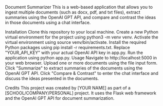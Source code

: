 Document Summarizer
This is a web-based application that allows you to ingest multiple documents (such as docx, pdf, and txt files), extract summaries using the OpenAI GPT API, and compare and contrast the ideas in those documents using a chat interface.

Installation
Clone this repository to your local machine.
Create a new Python virtual environment for the project using python3 -m venv venv.
Activate the virtual environment using source venv/bin/activate.
Install the required Python packages using pip install -r requirements.txt.
Replace "YOUR_API_KEY" with your actual OpenAI API key in app.py.
Run the application using python app.py.
Usage
Navigate to http://localhost:5000 in your web browser.
Upload one or more documents using the file input form.
Click "Summarize" to extract summaries of the documents using the OpenAI GPT API.
Click "Compare & Contrast" to enter the chat interface and discuss the ideas presented in the documents.

Credits
This project was created by [YOUR NAME] as part of a [SCHOOL/COMPANY/PERSONAL] project. It uses the Flask web framework and the OpenAI GPT API for document summarization.
